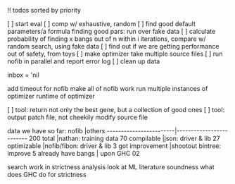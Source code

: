!! todos sorted by priority

[ ] start eval
[ ] comp w/ exhaustive, random
[ ] find good default parameters/a formula finding good pars: run over fake data
[ ] calculate probability of finding x bangs out of n within i iterations, 
  compare w/ random search, using fake data
[ ] find out if we are getting performance out of safety, from toys
[ ] make optimizer take multiple source files
[ ] run nofib in parallel and report error log
[ ] clean up data

inbox = 'nil

add timeout for nofib
make all of nofib work
run multiple instances of optimizer
runtime of optimizer

[ ] tool: return not only the best gene, but a collection of good ones
[ ] tool: output patch file, not cheekily modify source file

data we have so far: 
nofib                   |others
------------------------|-------------------------
200 total               |nathan: training data
70  compilable          |json: driver & lib
27  optimizable         |nofib/fibon: driver & lib
3   got improvement     |shootout bintree: improve
5   already have bangs  |              upon GHC 02

search work in strictness analysis
look at ML literature
soundness
what does GHC do for strictness
